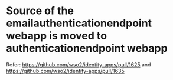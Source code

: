 # Source of the emailauthenticationendpoint webapp is moved to authenticationendpoint webapp

Refer: https://github.com/wso2/identity-apps/pull/1625 and https://github.com/wso2/identity-apps/pull/1635
